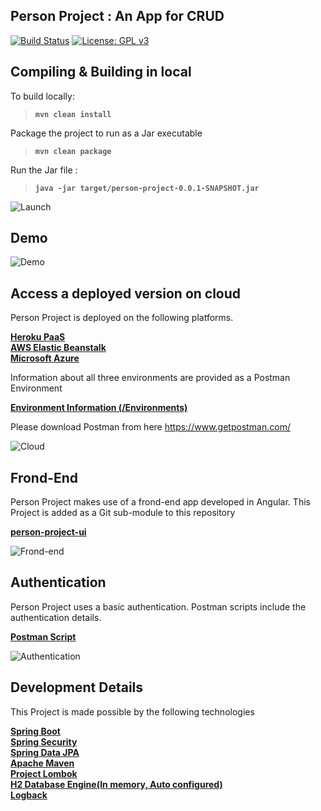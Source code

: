 
## Person Project : An App for CRUD
[![Build Status](https://travis-ci.org/mockito/mockito.svg?branch=release/3.x)](https://dashboard.heroku.com/apps/person-project-heroku/activity/builds/1ff8b658-9392-4624-9867-cadf186997ff)
[![License: GPL v3](https://img.shields.io/badge/License-GPLv3-blue.svg)](https://www.gnu.org/licenses/gpl-3.0)

## Compiling & Building in local

To build locally: 
> **```mvn clean install```** <br>

Package the project to run as a Jar executable 
>**```mvn clean package```**<br>

Run the Jar file : 
>**```java -jar target/person-project-0.0.1-SNAPSHOT.jar```**

![Launch](https://i.imgur.com/uSdWwx7.png)

## Demo
![Demo](https://i.imgur.com/zOBPBB9.gif)

## Access a deployed version on cloud 

Person Project is deployed on the following platforms.

[<b>Heroku PaaS</b>](https://person-project-heroku.herokuapp.com/person-project) <br>
[<b>AWS Elastic Beanstalk</b>](http://personproject-env.tjbyud53yc.us-east-2.elasticbeanstalk.com/person-project/)<br>
[<b>Microsoft Azure</b>](https://person-project.azurewebsites.net/person-project/v1/)


Information about all three environments are provided as a Postman Environment <br>

[<b>Environment Information (/Environments)</b>](../master/src/main/resources/postman_scripts/)

Please download Postman from here https://www.getpostman.com/

![Cloud](https://i.imgur.com/LrtX9Zs.png)
## Frond-End

Person Project makes use of a frond-end app developed in Angular.
This Project is added as a Git sub-module to this repository <br>

[<b>person-project-ui</b>](https://github.com/joyalaugustine/person-project/tree/master/FrondEnd)

![Frond-end](https://i.imgur.com/TsivhcX.png)

## Authentication

Person Project uses a basic authentication.
Postman scripts include the authentication details. <br>

[<b>Postman Script</b>](../master/src/main/resources/postman_scripts/PersonProject.postman_collection.json)

![Authentication](https://i.imgur.com/lshUjVR.png)

## Development Details

This Project is made possible by the following technologies

[<b>Spring Boot</b>](https://spring.io/projects/spring-boot)<br>
[<b>Spring Security</b>](https://spring.io/projects/spring-security)<br>
[<b>Spring Data JPA</b>](https://spring.io/projects/spring-data-jpa)<br>
[<b>Apache Maven</b>](https://maven.apache.org/)<br>
[<b>Project Lombok</b>](https://projectlombok.org/)<br>
[<b>H2 Database Engine(In memory, Auto configured)</b>](https://www.h2database.com/html/main.html)<br>
[<b>Logback</b>](http://logback.qos.ch/)
